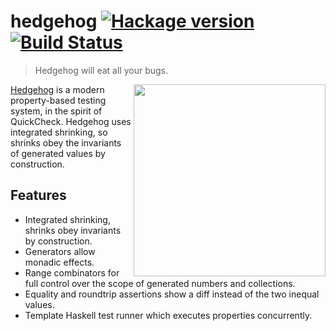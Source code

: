 hedgehog [![Hackage version](https://img.shields.io/hackage/v/hedgehog.svg?style=flat)](http://hackage.haskell.org/package/hedgehog) [![Build Status](https://travis-ci.org/hedgehogqa/haskell-hedgehog.svg?branch=master)](https://travis-ci.org/hedgehogqa/haskell-hedgehog)
========

> Hedgehog will eat all your bugs.

<img src="https://github.com/hedgehogqa/haskell-hedgehog/raw/master/img/hedgehog-logo.png" width="307" align="right"/>

[Hedgehog](http://hedgehog.qa/) is a modern property-based testing
system, in the spirit of QuickCheck. Hedgehog uses integrated shrinking,
so shrinks obey the invariants of generated values by construction.

## Features

- Integrated shrinking, shrinks obey invariants by construction.
- Generators allow monadic effects.
- Range combinators for full control over the scope of generated numbers and collections.
- Equality and roundtrip assertions show a diff instead of the two inequal values.
- Template Haskell test runner which executes properties concurrently.
